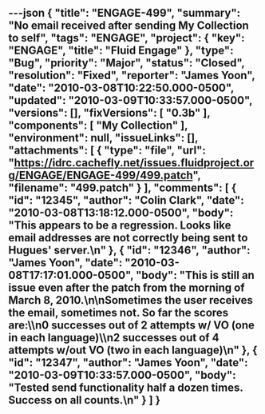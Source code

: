 ---json
{
  "title": "ENGAGE-499",
  "summary": "No email received after sending My Collection to self",
  "tags": "ENGAGE",
  "project": {
    "key": "ENGAGE",
    "title": "Fluid Engage"
  },
  "type": "Bug",
  "priority": "Major",
  "status": "Closed",
  "resolution": "Fixed",
  "reporter": "James Yoon",
  "date": "2010-03-08T10:22:50.000-0500",
  "updated": "2010-03-09T10:33:57.000-0500",
  "versions": [],
  "fixVersions": [
    "0.3b"
  ],
  "components": [
    "My Collection"
  ],
  "environment": null,
  "issueLinks": [],
  "attachments": [
    {
      "type": "file",
      "url": "https://idrc.cachefly.net/issues.fluidproject.org/ENGAGE/ENGAGE-499/499.patch",
      "filename": "499.patch"
    }
  ],
  "comments": [
    {
      "id": "12345",
      "author": "Colin Clark",
      "date": "2010-03-08T13:18:12.000-0500",
      "body": "This appears to be a regression. Looks like email addresses are not correctly being sent to Hugues' server.\n"
    },
    {
      "id": "12346",
      "author": "James Yoon",
      "date": "2010-03-08T17:17:01.000-0500",
      "body": "This is still an issue even after the patch from the morning of March 8, 2010.\n\nSometimes the user receives the email, sometimes not. So far the scores are:\\\n0 successes out of 2 attempts w/ VO (one in each language)\\\n2 successes out of 4 attempts w/out VO (two in each language)\n"
    },
    {
      "id": "12347",
      "author": "James Yoon",
      "date": "2010-03-09T10:33:57.000-0500",
      "body": "Tested send functionality half a dozen times. Success on all counts.\n"
    }
  ]
}
---

        